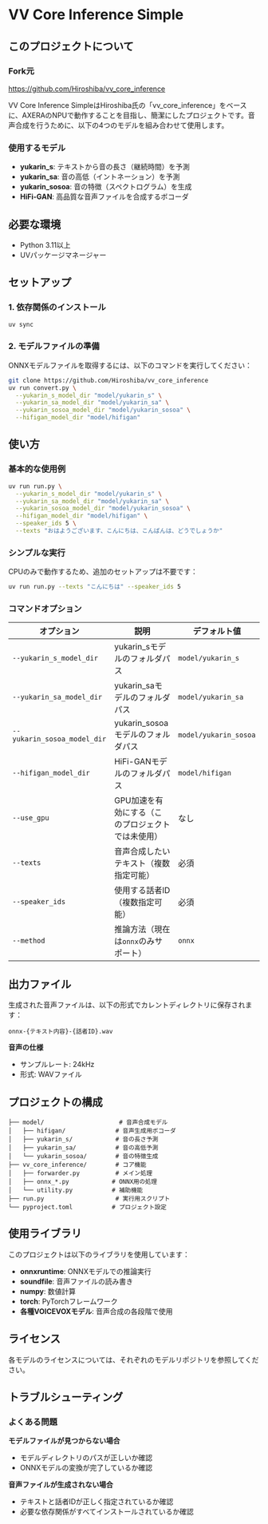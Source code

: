 # VV Core Inference Simple

## このプロジェクトについて

### Fork元
https://github.com/Hiroshiba/vv_core_inference


VV Core Inference SimpleはHiroshiba氏の「vv_core_inference」をベースに、AXERAのNPUで動作することを目指し、簡潔にしたプロジェクトです。音声合成を行うために、以下の4つのモデルを組み合わせて使用します。


### 使用するモデル

- **yukarin_s**: テキストから音の長さ（継続時間）を予測
- **yukarin_sa**: 音の高低（イントネーション）を予測  
- **yukarin_sosoa**: 音の特徴（スペクトログラム）を生成
- **HiFi-GAN**: 高品質な音声ファイルを合成するボコーダ

## 必要な環境

- Python 3.11以上
- UVパッケージマネージャー

## セットアップ

### 1. 依存関係のインストール

```bash
uv sync
```

### 2. モデルファイルの準備

ONNXモデルファイルを取得するには、以下のコマンドを実行してください：

```bash
git clone https://github.com/Hiroshiba/vv_core_inference
uv run convert.py \
  --yukarin_s_model_dir "model/yukarin_s" \
  --yukarin_sa_model_dir "model/yukarin_sa" \
  --yukarin_sosoa_model_dir "model/yukarin_sosoa" \
  --hifigan_model_dir "model/hifigan"
```

## 使い方

### 基本的な使用例

```bash
uv run run.py \
  --yukarin_s_model_dir "model/yukarin_s" \
  --yukarin_sa_model_dir "model/yukarin_sa" \
  --yukarin_sosoa_model_dir "model/yukarin_sosoa" \
  --hifigan_model_dir "model/hifigan" \
  --speaker_ids 5 \
  --texts "おはようございます、こんにちは、こんばんは、どうでしょうか"
```

### シンプルな実行

CPUのみで動作するため、追加のセットアップは不要です：

```bash
uv run run.py --texts "こんにちは" --speaker_ids 5
```

### コマンドオプション

| オプション | 説明 | デフォルト値 |
|-----------|------|-------------|
| `--yukarin_s_model_dir` | yukarin_sモデルのフォルダパス | `model/yukarin_s` |
| `--yukarin_sa_model_dir` | yukarin_saモデルのフォルダパス | `model/yukarin_sa` |
| `--yukarin_sosoa_model_dir` | yukarin_sosoaモデルのフォルダパス | `model/yukarin_sosoa` |
| `--hifigan_model_dir` | HiFi-GANモデルのフォルダパス | `model/hifigan` |
| `--use_gpu` | GPU加速を有効にする（このプロジェクトでは未使用） | なし |
| `--texts` | 音声合成したいテキスト（複数指定可能） | 必須 |
| `--speaker_ids` | 使用する話者ID（複数指定可能） | 必須 |
| `--method` | 推論方法（現在は`onnx`のみサポート） | `onnx` |

## 出力ファイル

生成された音声ファイルは、以下の形式でカレントディレクトリに保存されます：

```
onnx-{テキスト内容}-{話者ID}.wav
```

**音声の仕様**
- サンプルレート: 24kHz
- 形式: WAVファイル

## プロジェクトの構成

```
├── model/                     # 音声合成モデル
│   ├── hifigan/              # 音声生成用ボコーダ
│   ├── yukarin_s/            # 音の長さ予測
│   ├── yukarin_sa/           # 音の高低予測
│   └── yukarin_sosoa/        # 音の特徴生成
├── vv_core_inference/        # コア機能
│   ├── forwarder.py          # メイン処理
│   ├── onnx_*.py            # ONNX用の処理
│   └── utility.py           # 補助機能
├── run.py                    # 実行用スクリプト
└── pyproject.toml           # プロジェクト設定
```

## 使用ライブラリ

このプロジェクトは以下のライブラリを使用しています：

- **onnxruntime**: ONNXモデルでの推論実行
- **soundfile**: 音声ファイルの読み書き
- **numpy**: 数値計算
- **torch**: PyTorchフレームワーク
- **各種VOICEVOXモデル**: 音声合成の各段階で使用

## ライセンス

各モデルのライセンスについては、それぞれのモデルリポジトリを参照してください。

## トラブルシューティング

### よくある問題

**モデルファイルが見つからない場合**
- モデルディレクトリのパスが正しいか確認
- ONNXモデルの変換が完了しているか確認

**音声ファイルが生成されない場合**
- テキストと話者IDが正しく指定されているか確認
- 必要な依存関係がすべてインストールされているか確認


